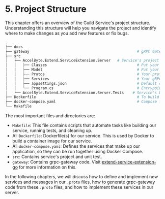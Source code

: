 # 5. Project Structure

This chapter offers an overview of the Guild Service's project structure. Understanding this structure will help you navigate the project and identify where to make changes as you add new features or fix bugs.

```bash
.
├── docs
├── gateway                                                 # gRPC Gateway code (GoLang)
├── src
│   ├── AccelByte.Extend.ServiceExtension.Server   # Service's project
│   │   ├── Classes                                         # Put your misc classes here
│   │   ├── Model                                           # Put your data model classes here
│   │   ├── Protos                                          # Your protobuf folder
│   │   ├── Services                                        # Your gRPC Server implementation here
│   │   ├── appsettings.json                                # Default configuration (do not put confidential values here)
│   │   └── Program.cs                                      # Entrypoint
│   └── AccelByte.Extend.ServiceExtension.Server.Tests    # Service's Unit Test
├── Dockerfile                                              # To build complete image with service and grpc-gateway
├── docker-compose.yaml                                     # Compose file that use complete image
└── Makefile
```

The most important files and directories are:

- `Makefile`: This file contains scripts that automate tasks like building our service, running tests, and cleaning up.
- All `Dockerfile`: Dockerfile(s) for our service. This is used by Docker to build a container image for our service.
- All `docker-compose.yaml`: Defines the services that make up our application, so they can be run together using Docker Compose.
- `src`: Contains service's project and unit test.
- `gateway`: Contains grpc-gateway code. Visit [extend-service-extension-go](https://github.com/AccelByte/extend-service-extension-go) for more information on this.

In the following chapters, we will discuss how to define and implement new services and messages in our `.proto` files, how to generate grpc-gateway code from these `.proto` files, and how to implement these services in our server.